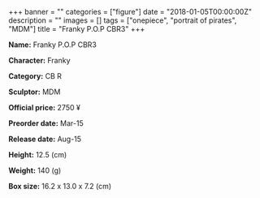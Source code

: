 +++
banner = ""
categories = ["figure"]
date = "2018-01-05T00:00:00Z"
description = ""
images = []
tags = ["onepiece", "portrait of pirates", "MDM"]
title = "Franky P.O.P CBR3"
+++

**Name:** Franky P.O.P CBR3

**Character:** Franky

**Category:** CB  R 

**Sculptor:** MDM

**Official price:** 2750 ¥

**Preorder date:** Mar-15

**Release date:** Aug-15

**Height:** 12.5 (cm)

**Weight:** 140 (g)

**Box size:** 16.2 x 13.0 x 7.2 (cm)


